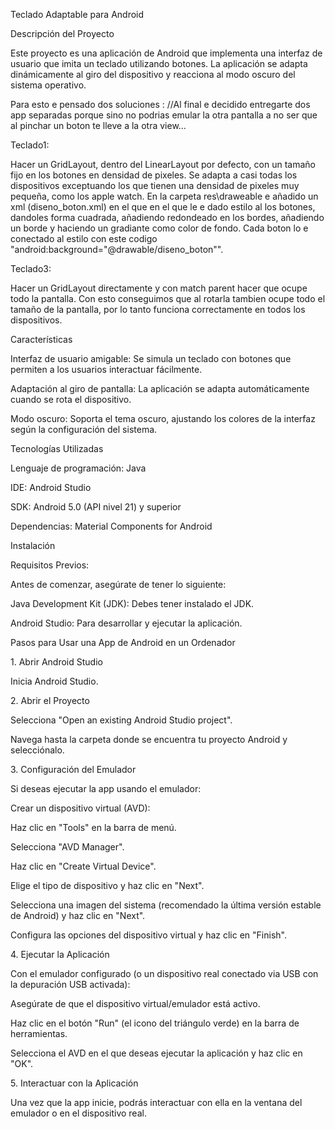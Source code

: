 ﻿

Teclado Adaptable para Android

Descripción del Proyecto

Este proyecto es una aplicación de Android que implementa una interfaz de usuario que imita un teclado utilizando botones. La aplicación se adapta dinámicamente al giro del dispositivo y reacciona al modo oscuro del sistema operativo.

Para esto e pensado dos soluciones : 
//Al final e decidido entregarte dos app separadas porque sino no podrias emular la otra pantalla a no ser que al pinchar un boton te lleve a la otra view...

Teclado1:

Hacer un GridLayout, dentro del LinearLayout por defecto, con un tamaño fijo en los botones en densidad de pixeles. Se adapta a casi todas los dispositivos exceptuando los que tienen una densidad de pixeles muy pequeña, como los apple watch. En la carpeta res\draweable e añadido un xml (diseno_boton.xml) en el que en el que le e dado estilo al los botones, dandoles forma cuadrada, añadiendo redondeado en los bordes, añadiendo un borde y haciendo un gradiante como color de fondo. Cada boton lo e conectado al estilo con este codigo "android:background="@drawable/diseno_boton"".

Teclado3:

Hacer un GridLayout directamente y con match parent hacer que ocupe todo la pantalla. Con esto conseguimos que al rotarla tambien ocupe todo el tamaño de la pantalla, por lo tanto funciona correctamente en todos los dispositivos.

Características

Interfaz de usuario amigable: Se simula un teclado con botones que permiten a los usuarios interactuar fácilmente.

Adaptación al giro de pantalla: La aplicación se adapta automáticamente cuando se rota el dispositivo.

Modo oscuro: Soporta el tema oscuro, ajustando los colores de la interfaz según la configuración del sistema.

Tecnologías Utilizadas

Lenguaje de programación: Java

IDE: Android Studio

SDK: Android 5.0 (API nivel 21) y superior

Dependencias: Material Components for Android

Instalación

Requisitos Previos:

Antes de comenzar, asegúrate de tener lo siguiente:

Java Development Kit (JDK): Debes tener instalado el JDK. 

Android Studio: Para desarrollar y ejecutar la aplicación. 

Pasos para Usar una App de Android en un Ordenador

1\. Abrir Android Studio

Inicia Android Studio.

2\. Abrir el Proyecto

Selecciona "Open an existing Android Studio project".

Navega hasta la carpeta donde se encuentra tu proyecto Android y selecciónalo.

3\. Configuración del Emulador

Si deseas ejecutar la app usando el emulador:

Crear un dispositivo virtual (AVD):

Haz clic en "Tools" en la barra de menú.

Selecciona "AVD Manager".

Haz clic en "Create Virtual Device".

Elige el tipo de dispositivo y haz clic en "Next".

Selecciona una imagen del sistema (recomendado la última versión estable de Android) y haz clic en "Next".

Configura las opciones del dispositivo virtual y haz clic en "Finish".

4\. Ejecutar la Aplicación

Con el emulador configurado (o un dispositivo real conectado via USB con la depuración USB activada):

Asegúrate de que el dispositivo virtual/emulador está activo.

Haz clic en el botón "Run" (el icono del triángulo verde) en la barra de herramientas.

Selecciona el AVD en el que deseas ejecutar la aplicación y haz clic en "OK".

5\. Interactuar con la Aplicación

Una vez que la app inicie, podrás interactuar con ella en la ventana del emulador o en el dispositivo real.

